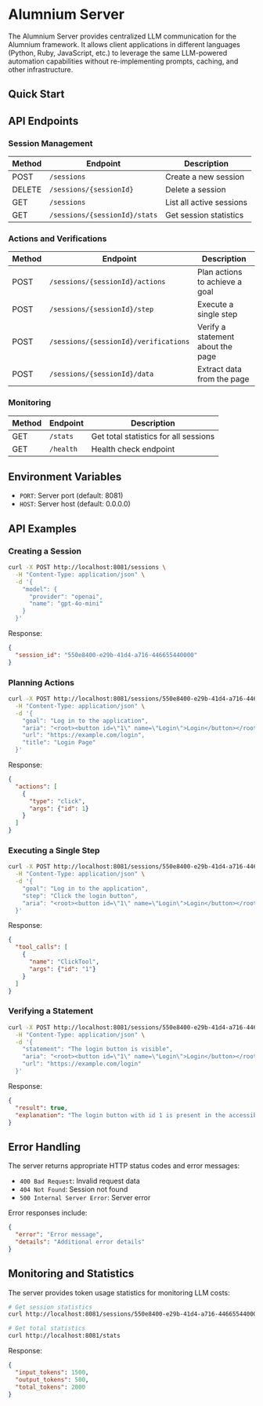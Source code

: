 # Alumnium Server

The Alumnium Server provides centralized LLM communication for the Alumnium framework. It allows client applications in different languages (Python, Ruby, JavaScript, etc.) to leverage the same LLM-powered automation capabilities without re-implementing prompts, caching, and other infrastructure.


## Quick Start

## API Endpoints

### Session Management

| Method | Endpoint | Description |
|--------|----------|-------------|
| POST | `/sessions` | Create a new session |
| DELETE | `/sessions/{sessionId}` | Delete a session |
| GET | `/sessions` | List all active sessions |
| GET | `/sessions/{sessionId}/stats` | Get session statistics |

### Actions and Verifications

| Method | Endpoint | Description |
|--------|----------|-------------|
| POST | `/sessions/{sessionId}/actions` | Plan actions to achieve a goal |
| POST | `/sessions/{sessionId}/step` | Execute a single step |
| POST | `/sessions/{sessionId}/verifications` | Verify a statement about the page |
| POST | `/sessions/{sessionId}/data` | Extract data from the page |

### Monitoring

| Method | Endpoint | Description |
|--------|----------|-------------|
| GET | `/stats` | Get total statistics for all sessions |
| GET | `/health` | Health check endpoint |

## Environment Variables

- `PORT`: Server port (default: 8081)
- `HOST`: Server host (default: 0.0.0.0)

## API Examples

### Creating a Session

```bash
curl -X POST http://localhost:8081/sessions \
  -H "Content-Type: application/json" \
  -d '{
    "model": {
      "provider": "openai",
      "name": "gpt-4o-mini"
    }
  }'
```

Response:
```json
{
  "session_id": "550e8400-e29b-41d4-a716-446655440000"
}
```

### Planning Actions

```bash
curl -X POST http://localhost:8081/sessions/550e8400-e29b-41d4-a716-446655440000/actions \
  -H "Content-Type: application/json" \
  -d '{
    "goal": "Log in to the application",
    "aria": "<root><button id=\"1\" name=\"Login\">Login</button></root>",
    "url": "https://example.com/login",
    "title": "Login Page"
  }'
```

Response:
```json
{
  "actions": [
    {
      "type": "click",
      "args": {"id": 1}
    }
  ]
}
```

### Executing a Single Step

```bash
curl -X POST http://localhost:8081/sessions/550e8400-e29b-41d4-a716-446655440000/step \
  -H "Content-Type: application/json" \
  -d '{
    "goal": "Log in to the application",
    "step": "Click the login button",
    "aria": "<root><button id=\"1\" name=\"Login\">Login</button></root>"
  }'
```

Response:
```json
{
  "tool_calls": [
    {
      "name": "ClickTool",
      "args": {"id": "1"}
    }
  ]
}
```

### Verifying a Statement

```bash
curl -X POST http://localhost:8081/sessions/550e8400-e29b-41d4-a716-446655440000/verifications \
  -H "Content-Type: application/json" \
  -d '{
    "statement": "The login button is visible",
    "aria": "<root><button id=\"1\" name=\"Login\">Login</button></root>",
    "url": "https://example.com/login"
  }'
```

Response:
```json
{
  "result": true,
  "explanation": "The login button with id 1 is present in the accessibility tree"
}
```

## Error Handling

The server returns appropriate HTTP status codes and error messages:

- `400 Bad Request`: Invalid request data
- `404 Not Found`: Session not found
- `500 Internal Server Error`: Server error

Error responses include:
```json
{
  "error": "Error message",
  "details": "Additional error details"
}
```

## Monitoring and Statistics

The server provides token usage statistics for monitoring LLM costs:

```bash
# Get session statistics
curl http://localhost:8081/sessions/550e8400-e29b-41d4-a716-446655440000/stats

# Get total statistics
curl http://localhost:8081/stats
```

Response:
```json
{
  "input_tokens": 1500,
  "output_tokens": 500,
  "total_tokens": 2000
}
```
